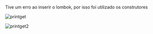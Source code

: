Tive um erro ao inserir o lombok, por isso foi utilizado os construtores

![printget](https://github.com/MtHenriqueF/desafio-final-pokedex/assets/144573356/ea61aef1-4d4c-49cf-ae38-0148f2857c4b)


![printget2](https://github.com/MtHenriqueF/desafio-final-pokedex/assets/144573356/8db75bbb-2f1c-495b-809e-aedf4467c67f)

